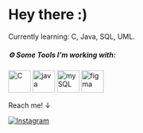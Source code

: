 ### <h1> Hey there :) </h1>


Currently learning: C, Java, SQL, UML.

<h5> ⚙️ Some Tools I'm working with: </h5>
<p align="left">        
          
          
<img src="https://cdn.jsdelivr.net/gh/devicons/devicon/icons/c/c-line.svg" alt="C" width="45" height="45" />
<img src="https://cdn.jsdelivr.net/gh/devicons/devicon/icons/java/java-original-wordmark.svg" alt="java" width="45" height="45" />
<img src="https://cdn.jsdelivr.net/gh/devicons/devicon/icons/mysql/mysql-original-wordmark.svg" alt="mySQL" width="45" height="45" />
<img src="https://cdn.jsdelivr.net/gh/devicons/devicon/icons/figma/figma-original.svg"  alt="figma" width="45" height="45" />
</p>


<p align="left">       
Reach me! &#8595;

[![Instagram](https://img.shields.io/badge/Instagram-E4405F?style=for-the-badge&logo=Instagram&logoColor=white)](https://instagram.com/elisamarzioli?igshid=OGQ5ZDc2ODk2ZA==)
